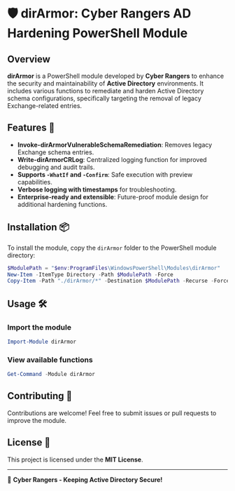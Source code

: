 # 🛡️ dirArmor: Cyber Rangers AD Hardening PowerShell Module

## Overview
**dirArmor** is a PowerShell module developed by **Cyber Rangers** to enhance the security and maintainability of **Active Directory** environments. It includes various functions to remediate and harden Active Directory schema configurations, specifically targeting the removal of legacy Exchange-related entries.

## Features 🚀
- **Invoke-dirArmorVulnerableSchemaRemediation**: Removes legacy Exchange schema entries.
- **Write-dirArmorCRLog**: Centralized logging function for improved debugging and audit trails.
- **Supports `-WhatIf` and `-Confirm`**: Safe execution with preview capabilities.
- **Verbose logging with timestamps** for troubleshooting.
- **Enterprise-ready and extensible**: Future-proof module design for additional hardening functions.

## Installation 📦
To install the module, copy the `dirArmor` folder to the PowerShell module directory:

```powershell
$ModulePath = "$env:ProgramFiles\WindowsPowerShell\Modules\dirArmor"
New-Item -ItemType Directory -Path $ModulePath -Force
Copy-Item -Path "./dirArmor/*" -Destination $ModulePath -Recurse -Force
```

## Usage 🛠️
### Import the module
```powershell
Import-Module dirArmor
```

### View available functions
```powershell
Get-Command -Module dirArmor
```

## Contributing 🤝
Contributions are welcome! Feel free to submit issues or pull requests to improve the module.

## License 📜
This project is licensed under the **MIT License**.

---
🚀 **Cyber Rangers - Keeping Active Directory Secure!**
